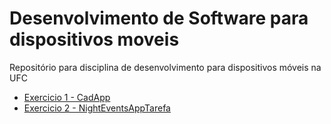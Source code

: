 # Desenvolvimento de Software para dispositivos moveis
Repositório para disciplina de desenvolvimento para dispositivos móveis na UFC


<ul>
    <li> <a href="/exercicio_1/CadApp/"> Exercicio 1 - CadApp</a> </li>
    <li> <a href="/NightEventsAppTarefa/"> Exercicio 2 - NightEventsAppTarefa</a> </li>
<ul>